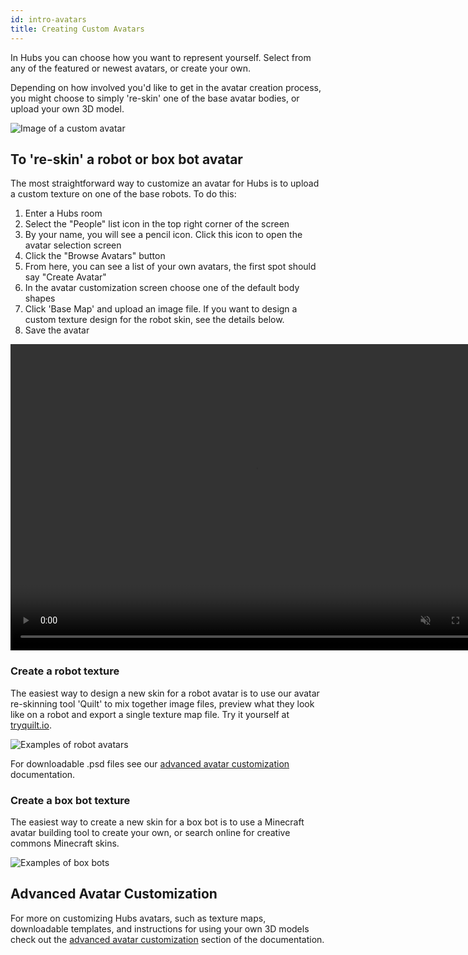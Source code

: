 ```yaml
---
id: intro-avatars
title: Creating Custom Avatars
---
```


In Hubs you can choose how you want to represent yourself. Select from any of the featured or newest avatars, or create your own. 

Depending on how involved you'd like to get in the avatar creation process, you might choose to simply 're-skin' one of the base avatar bodies, or upload your own 3D model.

![Image of a custom avatar](img/intro-avatars-image-min.jpeg)

## To 're-skin' a robot or box bot avatar

The most straightforward way to customize an avatar for Hubs is to upload a custom texture on one of the base robots. To do this:

  1. Enter a Hubs room
  2. Select the "People" list icon in the top right corner of the screen
  3. By your name, you will see a pencil icon. Click this icon to open the avatar selection screen
  4. Click the "Browse Avatars" button
  5. From here, you can see a list of your own avatars, the first spot should say "Create Avatar"
  6. In the avatar customization screen choose one of the default body shapes
  7. Click 'Base Map' and upload an image file. If you want to design a custom texture design for the robot skin, see the details below. 
  8. Save the avatar

<video autoplay loop muted controls width="784" height="490">
  <source src="img/hubs-reskin-avatar.mp4" type="video/mp4">
  <img src="img/intro-custom-avatar.jpeg" alt="Screenshot of avatar customization screen">
  Your browser does not support HTML5 video.
</video>

### Create a robot texture

The easiest way to design a new skin for a robot avatar is to use our avatar re-skinning tool 'Quilt' to mix together image files, preview  what they look like on a robot and export a single texture map file. Try it yourself at [tryquilt.io](http://tryquilt.io/). 

![Examples of robot avatars](img/intro-hubs-tryquilt.jpeg)

For downloadable .psd files see our [advanced avatar customization](creators-advanced-avatar-customization) documentation.

### Create a box bot texture

The easiest way to create a new skin for a box bot is to use a Minecraft avatar building tool to create your own, or search online for creative commons Minecraft skins.

![Examples of box bots](img/box-bot-examples.jpeg)

## Advanced Avatar Customization

For more on customizing Hubs avatars, such as texture maps, downloadable templates, and instructions for using your own 3D models check out the [advanced avatar customization](creators-advanced-avatar-customization) section of the documentation.
